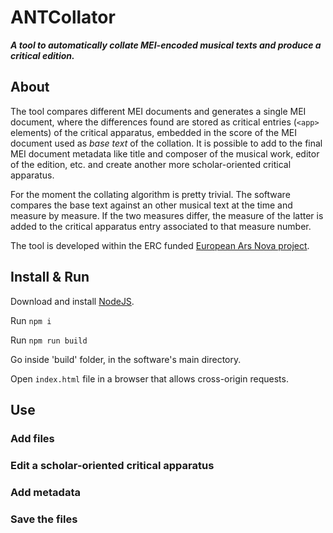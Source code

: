 # ANTCollator
__*A tool to automatically collate MEI-encoded musical texts and produce a critical edition.*__

## About
The tool compares different MEI documents and generates a single MEI document, where the differences found are stored as critical entries (`<app>` elements) of the critical apparatus, embedded in the score of the MEI document used as _base text_ of the collation.
It is possible to add to the final MEI document metadata like title and composer of the musical work, editor of the edition, etc. and create another more scholar-oriented critical apparatus.
  
For the moment the collating algorithm is pretty trivial. The software compares the base text against an other musical text at the time and measure by measure. If the two measures differ, the measure of the latter is added to the critical apparatus entry associated to that measure number.

The tool is developed within the ERC funded [European Ars Nova project](https://www.europeanarsnova.eu/). 

## Install & Run
Download and install [NodeJS](https://nodejs.org/).

Run `npm i`

Run `npm run build`

Go inside 'build' folder, in the software's main directory.

Open `index.html` file in a browser that allows cross-origin requests.

## Use

### Add files
### Edit a scholar-oriented critical apparatus
### Add metadata
### Save the files
